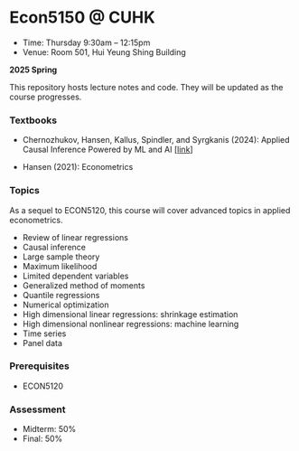 

# Econ5150 @ CUHK

* Time: Thursday 9:30am – 12:15pm
* Venue: Room 501, Hui Yeung Shing Building

**2025 Spring**

This repository hosts lecture notes and code. They will be updated as the course progresses.


### Textbooks

* Chernozhukov, Hansen, Kallus, Spindler, and Syrgkanis (2024): Applied Causal Inference Powered by ML and AI [[link](https://CausalML-book.org)]
<!-- * Hansen (2021): Probability and Statistics for Economists -->
* Hansen (2021): Econometrics



### Topics

As a sequel to ECON5120, this course will cover advanced topics in applied econometrics.

* Review of linear regressions
* Causal inference
* Large sample theory
* Maximum likelihood
* Limited dependent variables
* Generalized method of moments
* Quantile regressions
* Numerical optimization
* High dimensional linear regressions: shrinkage estimation
* High dimensional nonlinear regressions: machine learning
* Time series
* Panel data



### Prerequisites
* ECON5120

### Assessment

* Midterm: 50%
* Final: 50%



<!-- ### Environment

[![Binder](https://mybinder.org/badge_logo.svg)](https://mybinder.org/v2/gh/zhentaoshi/Econ5150/HEAD) provides an interactive environment for Jupyter notebooks.


<a href="https://gitpod.io/#https://github.com/zhentaoshi/Econ5150">
  <img
    src="https://img.shields.io/badge/Contribute%20with-Gitpod-908a85?logo=gitpod"
    alt="Contribute with Gitpod"
  />
</a> -->


<!-- ### Quotations

孙子兵法·始计篇:夫未战而庙算胜者，得算多也；未战而庙算不胜者，得算少也。多算胜，少算不胜，而况于无算乎？吾以此观之，胜负见矣。 -->



